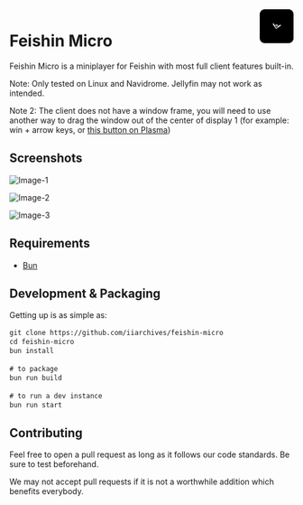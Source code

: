 <img src="assets/desktop.png" alt="logo" title="feishin-micro" align="right" height="60px" />

# Feishin Micro

Feishin Micro is a miniplayer for Feishin with most full client features built-in.

Note: Only tested on Linux and Navidrome. Jellyfin may not work as intended. 

Note 2: The client does not have a window frame, you will need to use another way to drag the window out of the center of display 1 (for example: win + arrow keys, or [this button on Plasma](assets/readme/move-button.avif))

## Screenshots

![Image-1](assets/readme/Player1.avif)

![Image-2](assets/readme/Player2.avif)

![Image-3](assets/readme/Player3.avif)

## Requirements

- [Bun](https://bun.sh)

## Development & Packaging

Getting up is as simple as:

```shell
git clone https://github.com/iiarchives/feishin-micro
cd feishin-micro
bun install

# to package
bun run build

# to run a dev instance
bun run start
```

## Contributing

Feel free to open a pull request as long as it follows our code standards. Be sure to test beforehand.

We may not accept pull requests if it is not a worthwhile addition which benefits everybody.